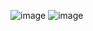 ![image](https://github.com/user-attachments/assets/2b71179f-8f79-47a2-b4f8-41ac992ebb7c)
![image](https://github.com/user-attachments/assets/4d836d8b-4c5e-4acf-9892-92e9d8a8ea69)
